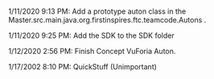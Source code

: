 #

1/11/2020 9:13 PM: Add a prototype auton class in the Master.src.main.java.org.firstinspires.ftc.teamcode.Autons .

1/11/2020 9:25 PM: Add the SDK to the SDK folder

1/12/2020 2:56 PM: Finish Concept VuForia Auton.

1/17/2002 8:10 PM: QuickStuff (Unimportant)